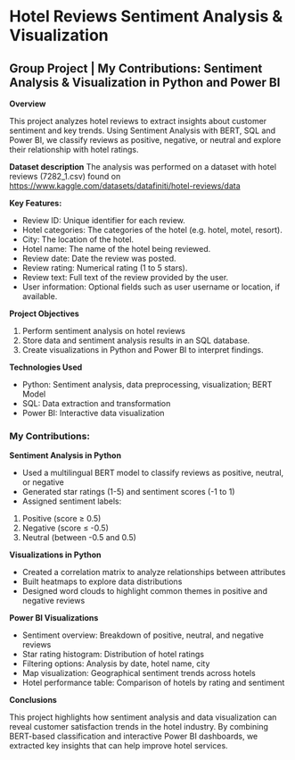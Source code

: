 # Hotel Reviews Sentiment Analysis & Visualization

## Group Project | My Contributions: Sentiment Analysis & Visualization in Python and Power BI

**Overview**

This project analyzes hotel reviews to extract insights about customer sentiment and key trends. Using Sentiment Analysis with BERT, SQL and Power BI, we classify reviews as positive, negative, or neutral and explore their relationship with hotel ratings.

**Dataset description**
The analysis was performed on a dataset with hotel reviews (7282_1.csv) found on https://www.kaggle.com/datasets/datafiniti/hotel-reviews/data

**Key Features:**

- Review ID: Unique identifier for each review.
- Hotel categories: The categories of the hotel (e.g. hotel, motel, resort).
- City: The location of the hotel.
- Hotel name: The name of the hotel being reviewed.
- Review date: Date the review was posted.
- Review rating: Numerical rating (1 to 5 stars).
- Review text: Full text of the review provided by the user.
- User information: Optional fields such as user username or location, if available.

**Project Objectives**

1. Perform sentiment analysis on hotel reviews
2. Store data and sentiment analysis results in an SQL database.
3. Create visualizations in Python and Power BI to interpret findings.

**Technologies Used**

- Python: Sentiment analysis, data preprocessing, visualization; BERT Model
- SQL: Data extraction and transformation
- Power BI: Interactive data visualization

### **My Contributions:**

**Sentiment Analysis in Python**

- Used a multilingual BERT model to classify reviews as positive, neutral, or negative
- Generated star ratings (1-5) and sentiment scores (-1 to 1)
- Assigned sentiment labels:
1. Positive (score ≥ 0.5)
2. Negative (score ≤ -0.5)
3. Neutral (between -0.5 and 0.5)

**Visualizations in Python**

- Created a correlation matrix to analyze relationships between attributes
- Built heatmaps to explore data distributions
- Designed word clouds to highlight common themes in positive and negative reviews

**Power BI Visualizations**

- Sentiment overview: Breakdown of positive, neutral, and negative reviews
- Star rating histogram: Distribution of hotel ratings
- Filtering options: Analysis by date, hotel name, city
- Map visualization: Geographical sentiment trends across hotels
- Hotel performance table: Comparison of hotels by rating and sentiment

**Conclusions**

This project highlights how sentiment analysis and data visualization can reveal customer satisfaction trends in the hotel industry. By combining BERT-based classification and interactive Power BI dashboards, we extracted key insights that can help improve hotel services.
